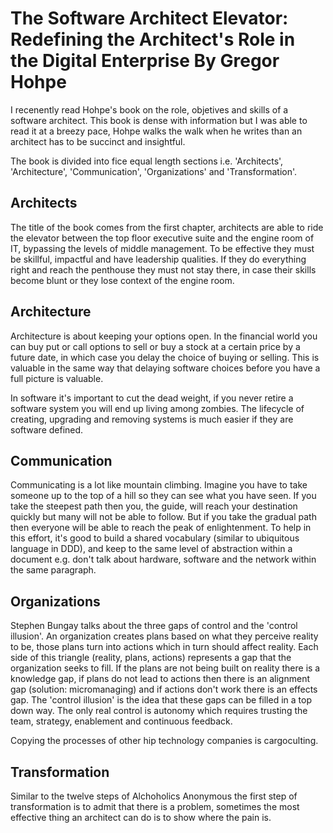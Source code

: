 # The Software Architect Elevator: Redefining the Architect's Role in the Digital Enterprise By Gregor Hohpe

I recenently read Hohpe's book on the role, objetives and skills of a software architect. This book is dense with information but I was able to read it at a breezy pace, Hohpe walks the walk when he writes than an architect has to be succinct and insightful. 

The book is divided into fice equal length sections i.e. 'Architects', 'Architecture', 'Communication', 'Organizations' and 'Transformation'.

## Architects

The title of the book comes from the first chapter, architects are able to ride the elevator between the top floor executive suite and the engine room of IT, bypassing the levels of middle management. To be effective they must be skillful, impactful and have leadership qualities. If they do everything right and reach the penthouse they must not stay there, in case their skills become blunt or they lose context of the engine room.


## Architecture

Architecture is about keeping your options open. In the financial world you can buy put or call options to sell or buy a stock at a certain price by a future date, in which case you delay the choice of buying or selling. This is valuable in the same way that delaying software choices before you have a full picture is valuable. 

In software it's important to cut the dead weight, if you never retire a software system you will end up living among zombies. The lifecycle of creating, upgrading and removing systems is much easier if they are software defined.

## Communication

Communicating is a lot like mountain climbing. Imagine you have to take someone up to the top of a hill so they can see what you have seen. If you take the steepest path then you, the guide, will reach your destination quickly but many will not be able to follow. But if you take the gradual path then everyone will be able to reach the peak of enlightenment. To help in this effort, it's good to build a shared vocabulary (similar to ubiquitous language in DDD), and keep to the same level of abstraction within a document e.g. don't talk about hardware, software and the network within the same paragraph.

## Organizations

Stephen Bungay talks about the three gaps of control and the 'control illusion'. An organization creates plans based on what they perceive reality to be, those plans turn into actions which in turn should affect reality. Each side of this triangle (reality, plans, actions) represents a gap that the organization seeks to fill. If the plans are not being built on reality there is a knowledge gap, if plans do not lead to actions then there is an alignment gap (solution: micromanaging) and if actions don't work there is an effects gap. The 'control illusion' is the idea that these gaps can be filled in a top down way. The only real control is autonomy which requires trusting the team, strategy, enablement and continuous feedback.

Copying the processes of other hip technology companies is cargoculting. 


## Transformation

Similar to the twelve steps of Alchoholics Anonymous the first step of transformation is to admit that there is a problem, sometimes the most effective thing an architect can do is to show where the pain is. 








